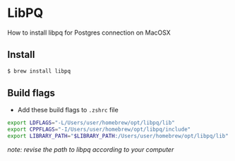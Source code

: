 # LibPQ
How to install libpq for Postgres connection on MacOSX

## Install

```sh
$ brew install libpq
```

## Build flags

- Add these build flags to `.zshrc` file

```bash
export LDFLAGS="-L/Users/user/homebrew/opt/libpq/lib"
export CPPFLAGS="-I/Users/user/homebrew/opt/libpq/include"
export LIBRARY_PATH="$LIBRARY_PATH:/Users/user/homebrew/opt/libpq/lib"
```

*note: revise the path to libpq according to your computer*